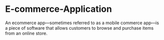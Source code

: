 # E-commerce-Application
An ecommerce app—sometimes referred to as a mobile commerce app—is a piece of software that allows customers to browse and purchase items from an online store.
